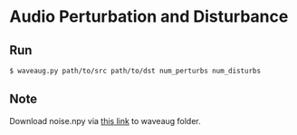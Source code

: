 # Audio Perturbation and Disturbance

## Run
```sh
$ waveaug.py path/to/src path/to/dst num_perturbs num_disturbs
```

## Note
Download noise.npy via [this link](https://drive.google.com/file/d/11BkVEnKjrSHz33ov3uKHrItz0FzhqbzK/view?usp=sharing) to waveaug folder.
